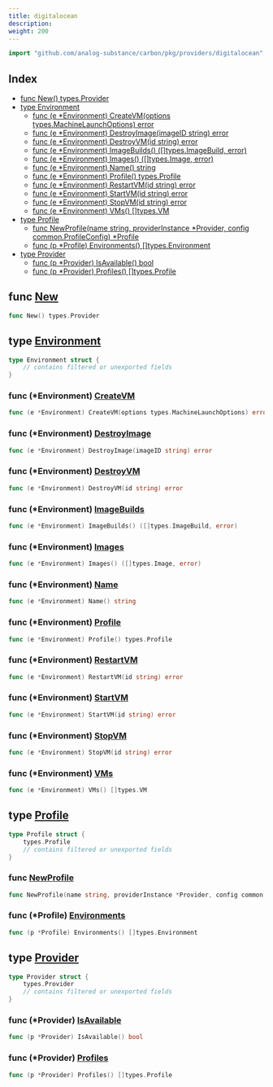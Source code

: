 ```yaml
---
title: digitalocean
description: 
weight: 200
---
```



```go
import "github.com/analog-substance/carbon/pkg/providers/digitalocean"
```

## Index

- [func New\(\) types.Provider](<#New>)
- [type Environment](<#Environment>)
  - [func \(e \*Environment\) CreateVM\(options types.MachineLaunchOptions\) error](<#Environment.CreateVM>)
  - [func \(e \*Environment\) DestroyImage\(imageID string\) error](<#Environment.DestroyImage>)
  - [func \(e \*Environment\) DestroyVM\(id string\) error](<#Environment.DestroyVM>)
  - [func \(e \*Environment\) ImageBuilds\(\) \(\[\]types.ImageBuild, error\)](<#Environment.ImageBuilds>)
  - [func \(e \*Environment\) Images\(\) \(\[\]types.Image, error\)](<#Environment.Images>)
  - [func \(e \*Environment\) Name\(\) string](<#Environment.Name>)
  - [func \(e \*Environment\) Profile\(\) types.Profile](<#Environment.Profile>)
  - [func \(e \*Environment\) RestartVM\(id string\) error](<#Environment.RestartVM>)
  - [func \(e \*Environment\) StartVM\(id string\) error](<#Environment.StartVM>)
  - [func \(e \*Environment\) StopVM\(id string\) error](<#Environment.StopVM>)
  - [func \(e \*Environment\) VMs\(\) \[\]types.VM](<#Environment.VMs>)
- [type Profile](<#Profile>)
  - [func NewProfile\(name string, providerInstance \*Provider, config common.ProfileConfig\) \*Profile](<#NewProfile>)
  - [func \(p \*Profile\) Environments\(\) \[\]types.Environment](<#Profile.Environments>)
- [type Provider](<#Provider>)
  - [func \(p \*Provider\) IsAvailable\(\) bool](<#Provider.IsAvailable>)
  - [func \(p \*Provider\) Profiles\(\) \[\]types.Profile](<#Provider.Profiles>)


<a name="New"></a>
## func [New](<https://github.com/analog-substance/carbon/blob/main/pkg/providers/digitalocean/provider.go#L22>)

```go
func New() types.Provider
```



<a name="Environment"></a>
## type [Environment](<https://github.com/analog-substance/carbon/blob/main/pkg/providers/digitalocean/environment.go#L13-L18>)



```go
type Environment struct {
    // contains filtered or unexported fields
}
```

<a name="Environment.CreateVM"></a>
### func \(\*Environment\) [CreateVM](<https://github.com/analog-substance/carbon/blob/main/pkg/providers/digitalocean/environment.go#L108>)

```go
func (e *Environment) CreateVM(options types.MachineLaunchOptions) error
```



<a name="Environment.DestroyImage"></a>
### func \(\*Environment\) [DestroyImage](<https://github.com/analog-substance/carbon/blob/main/pkg/providers/digitalocean/environment.go#L103>)

```go
func (e *Environment) DestroyImage(imageID string) error
```



<a name="Environment.DestroyVM"></a>
### func \(\*Environment\) [DestroyVM](<https://github.com/analog-substance/carbon/blob/main/pkg/providers/digitalocean/environment.go#L99>)

```go
func (e *Environment) DestroyVM(id string) error
```



<a name="Environment.ImageBuilds"></a>
### func \(\*Environment\) [ImageBuilds](<https://github.com/analog-substance/carbon/blob/main/pkg/providers/digitalocean/environment.go#L113>)

```go
func (e *Environment) ImageBuilds() ([]types.ImageBuild, error)
```



<a name="Environment.Images"></a>
### func \(\*Environment\) [Images](<https://github.com/analog-substance/carbon/blob/main/pkg/providers/digitalocean/environment.go#L117>)

```go
func (e *Environment) Images() ([]types.Image, error)
```



<a name="Environment.Name"></a>
### func \(\*Environment\) [Name](<https://github.com/analog-substance/carbon/blob/main/pkg/providers/digitalocean/environment.go#L20>)

```go
func (e *Environment) Name() string
```



<a name="Environment.Profile"></a>
### func \(\*Environment\) [Profile](<https://github.com/analog-substance/carbon/blob/main/pkg/providers/digitalocean/environment.go#L24>)

```go
func (e *Environment) Profile() types.Profile
```



<a name="Environment.RestartVM"></a>
### func \(\*Environment\) [RestartVM](<https://github.com/analog-substance/carbon/blob/main/pkg/providers/digitalocean/environment.go#L95>)

```go
func (e *Environment) RestartVM(id string) error
```



<a name="Environment.StartVM"></a>
### func \(\*Environment\) [StartVM](<https://github.com/analog-substance/carbon/blob/main/pkg/providers/digitalocean/environment.go#L87>)

```go
func (e *Environment) StartVM(id string) error
```



<a name="Environment.StopVM"></a>
### func \(\*Environment\) [StopVM](<https://github.com/analog-substance/carbon/blob/main/pkg/providers/digitalocean/environment.go#L91>)

```go
func (e *Environment) StopVM(id string) error
```



<a name="Environment.VMs"></a>
### func \(\*Environment\) [VMs](<https://github.com/analog-substance/carbon/blob/main/pkg/providers/digitalocean/environment.go#L28>)

```go
func (e *Environment) VMs() []types.VM
```



<a name="Profile"></a>
## type [Profile](<https://github.com/analog-substance/carbon/blob/main/pkg/providers/digitalocean/profile.go#L11-L15>)



```go
type Profile struct {
    types.Profile
    // contains filtered or unexported fields
}
```

<a name="NewProfile"></a>
### func [NewProfile](<https://github.com/analog-substance/carbon/blob/main/pkg/providers/digitalocean/profile.go#L17>)

```go
func NewProfile(name string, providerInstance *Provider, config common.ProfileConfig) *Profile
```



<a name="Profile.Environments"></a>
### func \(\*Profile\) [Environments](<https://github.com/analog-substance/carbon/blob/main/pkg/providers/digitalocean/profile.go#L27>)

```go
func (p *Profile) Environments() []types.Environment
```



<a name="Provider"></a>
## type [Provider](<https://github.com/analog-substance/carbon/blob/main/pkg/providers/digitalocean/provider.go#L16-L20>)



```go
type Provider struct {
    types.Provider
    // contains filtered or unexported fields
}
```

<a name="Provider.IsAvailable"></a>
### func \(\*Provider\) [IsAvailable](<https://github.com/analog-substance/carbon/blob/main/pkg/providers/digitalocean/provider.go#L28>)

```go
func (p *Provider) IsAvailable() bool
```



<a name="Provider.Profiles"></a>
### func \(\*Provider\) [Profiles](<https://github.com/analog-substance/carbon/blob/main/pkg/providers/digitalocean/provider.go#L32>)

```go
func (p *Provider) Profiles() []types.Profile
```



